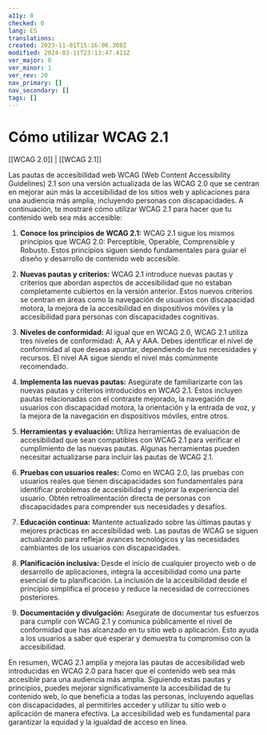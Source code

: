 ```yaml
---
a11y: 0
checked: 0
lang: ES
translations: 
created: 2023-11-01T15:16:06.308Z
modified: 2024-03-11T23:13:47.411Z
ver_major: 0
ver_minor: 1
ver_rev: 20
nav_primary: []
nav_secondary: []
tags: []
---
```

# Cómo utilizar WCAG 2.1

[[WCAG 2.0]] | [[WCAG 2.1]]

Las pautas de accesibilidad web WCAG (Web Content Accessibility Guidelines) 2.1 son una versión actualizada de las WCAG 2.0 que se centran en mejorar aún más la accesibilidad de los sitios web y aplicaciones para una audiencia más amplia, incluyendo personas con discapacidades. A continuación, te mostraré cómo utilizar WCAG 2.1 para hacer que tu contenido web sea más accesible:

1. **Conoce los principios de WCAG 2.1:** WCAG 2.1 sigue los mismos principios que WCAG 2.0: Perceptible, Operable, Comprensible y Robusto. Estos principios siguen siendo fundamentales para guiar el diseño y desarrollo de contenido web accesible.
    
2. **Nuevas pautas y criterios:** WCAG 2.1 introduce nuevas pautas y criterios que abordan aspectos de accesibilidad que no estaban completamente cubiertos en la versión anterior. Estos nuevos criterios se centran en áreas como la navegación de usuarios con discapacidad motora, la mejora de la accesibilidad en dispositivos móviles y la accesibilidad para personas con discapacidades cognitivas.
    
3. **Niveles de conformidad:** Al igual que en WCAG 2.0, WCAG 2.1 utiliza tres niveles de conformidad: A, AA y AAA. Debes identificar el nivel de conformidad al que deseas apuntar, dependiendo de tus necesidades y recursos. El nivel AA sigue siendo el nivel más comúnmente recomendado.
    
4. **Implementa las nuevas pautas:** Asegúrate de familiarizarte con las nuevas pautas y criterios introducidos en WCAG 2.1. Estos incluyen pautas relacionadas con el contraste mejorado, la navegación de usuarios con discapacidad motora, la orientación y la entrada de voz, y la mejora de la navegación en dispositivos móviles, entre otros.
    
5. **Herramientas y evaluación:** Utiliza herramientas de evaluación de accesibilidad que sean compatibles con WCAG 2.1 para verificar el cumplimiento de las nuevas pautas. Algunas herramientas pueden necesitar actualizarse para incluir las pautas de WCAG 2.1.
    
6. **Pruebas con usuarios reales:** Como en WCAG 2.0, las pruebas con usuarios reales que tienen discapacidades son fundamentales para identificar problemas de accesibilidad y mejorar la experiencia del usuario. Obtén retroalimentación directa de personas con discapacidades para comprender sus necesidades y desafíos.
    
7. **Educación continua:** Mantente actualizado sobre las últimas pautas y mejores prácticas en accesibilidad web. Las pautas de WCAG se siguen actualizando para reflejar avances tecnológicos y las necesidades cambiantes de los usuarios con discapacidades.
    
8. **Planificación inclusiva:** Desde el inicio de cualquier proyecto web o de desarrollo de aplicaciones, integra la accesibilidad como una parte esencial de tu planificación. La inclusión de la accesibilidad desde el principio simplifica el proceso y reduce la necesidad de correcciones posteriores.
    
9. **Documentación y divulgación:** Asegúrate de documentar tus esfuerzos para cumplir con WCAG 2.1 y comunica públicamente el nivel de conformidad que has alcanzado en tu sitio web o aplicación. Esto ayuda a los usuarios a saber qué esperar y demuestra tu compromiso con la accesibilidad.
    

En resumen, WCAG 2.1 amplía y mejora las pautas de accesibilidad web introducidas en WCAG 2.0 para hacer que el contenido web sea más accesible para una audiencia más amplia. Siguiendo estas pautas y principios, puedes mejorar significativamente la accesibilidad de tu contenido web, lo que beneficia a todas las personas, incluyendo aquellas con discapacidades, al permitirles acceder y utilizar tu sitio web o aplicación de manera efectiva. La accesibilidad web es fundamental para garantizar la equidad y la igualdad de acceso en línea.